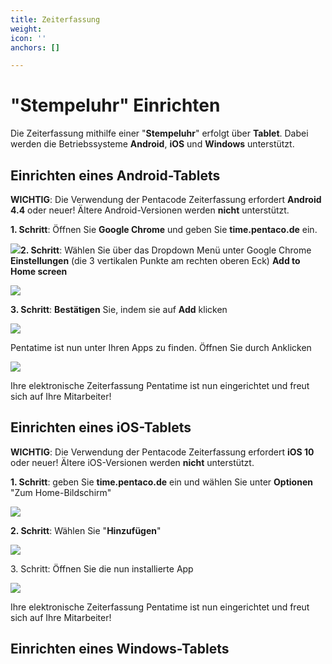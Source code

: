 ```yaml
---
title: Zeiterfassung
weight: 
icon: ''
anchors: []

---
```

# "Stempeluhr" Einrichten

Die Zeiterfassung mithilfe einer "**Stempeluhr**" erfolgt über **Tablet**. Dabei werden die Betriebssysteme **Android**, **iOS** und **Windows** unterstützt.

## Einrichten eines Android-Tablets

**WICHTIG**: Die Verwendung der Pentacode Zeiterfassung erfordert **Android 4.4** oder neuer! Ältere Android-Versionen werden **nicht** unterstützt.

**1. Schritt**: Öffnen Sie **Google Chrome** und geben Sie **time.pentaco.de** ein.

![](https://d33v4339jhl8k0.cloudfront.net/docs/assets/5dd29b3f04286364bc91dcd3/images/5df0ef1b2c7d3a7e9ae4fcf3/file-MqnKFJh7KK.png)**2. Schritt**: Wählen Sie über das Dropdown Menü unter Google Chrome **Einstellungen** (die 3 vertikalen Punkte am rechten oberen Eck) **Add to Home screen**

![](https://d33v4339jhl8k0.cloudfront.net/docs/assets/5dd29b3f04286364bc91dcd3/images/5df0ef9e04286364bc92bc7e/file-iOJ22U1M5Y.png)

**3. Schritt**: **Bestätigen** Sie, indem sie auf **Add** klicken

![](https://d33v4339jhl8k0.cloudfront.net/docs/assets/5dd29b3f04286364bc91dcd3/images/5df0effc2c7d3a7e9ae4fcfd/file-2C6ERbsMAg.png)

Pentatime ist nun unter Ihren Apps zu finden. Öffnen Sie durch Anklicken

![](https://d33v4339jhl8k0.cloudfront.net/docs/assets/5dd29b3f04286364bc91dcd3/images/5df0f04a04286364bc92bc83/file-eZJvjUayWb.png)

Ihre elektronische Zeiterfassung Pentatime ist nun eingerichtet und freut sich auf Ihre Mitarbeiter!

## Einrichten eines iOS-Tablets

**WICHTIG**: Die Verwendung der Pentacode Zeiterfassung erfordert **iOS 10** oder neuer! Ältere iOS-Versionen werden **nicht** unterstützt.

**1. Schritt**: geben Sie **time.pentaco.de** ein und wählen Sie unter **Optionen** "Zum Home-Bildschirm"

![](https://d33v4339jhl8k0.cloudfront.net/docs/assets/5dd29b3f04286364bc91dcd3/images/5df0f1232c7d3a7e9ae4fd0b/file-hAzMao3yxC.png)

**2. Schritt**: Wählen Sie "**Hinzufügen**"

![](https://d33v4339jhl8k0.cloudfront.net/docs/assets/5dd29b3f04286364bc91dcd3/images/5df0f1a22c7d3a7e9ae4fd11/file-QeZMV5he3f.png)

3\. Schritt: Öffnen Sie die nun installierte App

![](https://d33v4339jhl8k0.cloudfront.net/docs/assets/5dd29b3f04286364bc91dcd3/images/5df0f21c2c7d3a7e9ae4fd19/file-jUzztaJXzx.png)

Ihre elektronische Zeiterfassung Pentatime ist nun eingerichtet und freut sich auf Ihre Mitarbeiter!

## Einrichten eines Windows-Tablets